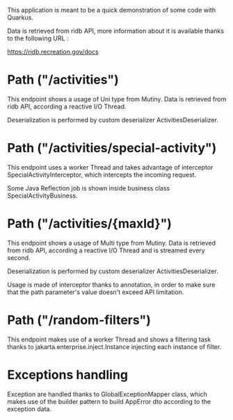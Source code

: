 This application is meant to be a quick demonstration of some code with Quarkus.

Data is retrieved from ridb API, more information about it is available thanks to the following URL :

https://ridb.recreation.gov/docs

# Path ("/activities")

This endpoint shows a usage of Uni type from Mutiny. Data is retrieved from ridb API, according a reactive I/O Thread.

Deserialization is performed by custom deserializer ActivitiesDeserializer.

# Path ("/activities/special-activity")

This endpoint uses a worker Thread and takes advantage of interceptor SpecialActivityInterceptor, which intercepts the incoming request.

Some Java Reflection job is shown inside business class SpecialActivityBusiness.

# Path ("/activities/{maxId}")

This endpoint shows a usage of Multi type from Mutiny. Data is retrieved from ridb API, according a reactive I/O Thread and is streamed every second.

Deserialization is performed by custom deserializer ActivitiesDeserializer.

Usage is made of interceptor thanks to annotation, in order to make sure that the path parameter's value doesn't exceed API limitation.

# Path ("/random-filters")

This endpoint makes use of a worker Thread and shows a filtering task thanks to jakarta.enterprise.inject.Instance injecting each instance of filter.

# Exceptions handling

Exception are handled thanks to GlobalExceptionMapper class, which makes use of the builder pattern to build AppError dto according to the exception data.